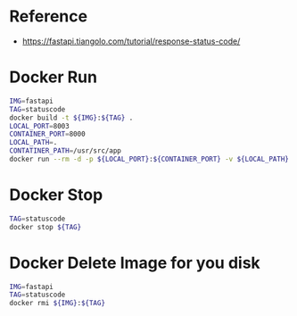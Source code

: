 # Reference
- https://fastapi.tiangolo.com/tutorial/response-status-code/

# Docker Run
```bash
IMG=fastapi
TAG=statuscode
docker build -t ${IMG}:${TAG} .
LOCAL_PORT=8003
CONTAINER_PORT=8000
LOCAL_PATH=.
CONTATINER_PATH=/usr/src/app
docker run --rm -d -p ${LOCAL_PORT}:${CONTAINER_PORT} -v ${LOCAL_PATH}:${CONTATINER_PATH} --name ${TAG} ${IMG}:${TAG} python main.py
```

# Docker Stop
```bash
TAG=statuscode
docker stop ${TAG}
```

# Docker Delete Image for you disk
```bash
IMG=fastapi
TAG=statuscode
docker rmi ${IMG}:${TAG}
```
